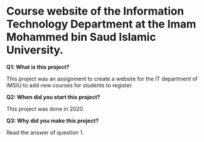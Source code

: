 # Course website of the Information Technology Department at the Imam Mohammed bin Saud Islamic University.

**Q1: What is this project?**

This project was an assignment to create a website for the IT department of IMSIU to add new courses for students to register.


**Q2: When did you start this project?**

This project was done in 2020.


**Q3: Why did you make this project?**

Read the answer of question 1.
